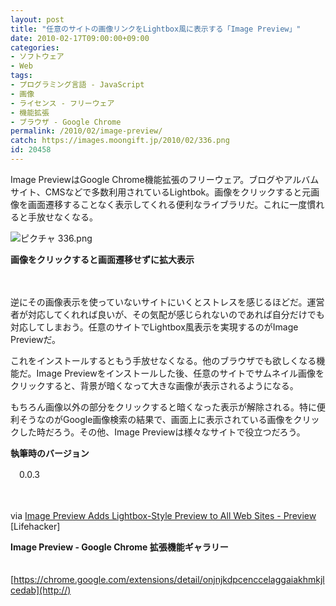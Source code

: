 ```yaml
---
layout: post
title: "任意のサイトの画像リンクをLightbox風に表示する「Image Preview」"
date: 2010-02-17T09:00:00+09:00
categories:
- ソフトウェア
- Web
tags: 
- プログラミング言語 - JavaScript
- 画像
- ライセンス - フリーウェア
- 機能拡張
- ブラウザ - Google Chrome
permalink: /2010/02/image-preview/
catch: https://images.moongift.jp/2010/02/336.png
id: 20458
---
```

Image PreviewはGoogle Chrome機能拡張のフリーウェア。ブログやアルバムサイト、CMSなどで多数利用されているLightbok。画像をクリックすると元画像を画面遷移することなく表示してくれる便利なライブラリだ。これに一度慣れると手放せなくなる。

  

![ピクチャ 336.png](https://images.moongift.jp/2010/02/336.png)  
  
**画像をクリックすると画面遷移せずに拡大表示**

  

　

  

逆にその画像表示を使っていないサイトにいくとストレスを感じるほどだ。運営者が対応してくれれば良いが、その気配が感じられないのであれば自分だけでも対応してしまおう。任意のサイトでLightbox風表示を実現するのがImage Previewだ。

  
<!--more-->

これをインストールするともう手放せなくなる。他のブラウザでも欲しくなる機能だ。Image Previewをインストールした後、任意のサイトでサムネイル画像をクリックすると、背景が暗くなって大きな画像が表示されるようになる。

  

もちろん画像以外の部分をクリックすると暗くなった表示が解除される。特に便利そうなのがGoogle画像検索の結果で、画面上に表示されている画像をクリックした時だろう。その他、Image Previewは様々なサイトで役立つだろう。

  

**執筆時のバージョン**  
  
　0.0.3

  

　

  

via [Image Preview Adds Lightbox-Style Preview to All Web Sites - Preview](http://lifehacker.com/5468953/image-preview-adds-lightbox%20style-preview-to-all-web-sites) [Lifehacker]

  

**Image Preview - Google Chrome 拡張機能ギャラリー**  
  
　[https://chrome.google.com/extensions/detail/onjnjkdpcenccelaggaiakhmkjlcedab](http://)

  
